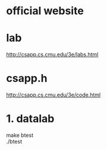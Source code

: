 official website
===
# lab
http://csapp.cs.cmu.edu/3e/labs.html
# csapp.h
http://csapp.cs.cmu.edu/3e/code.html

# 1. datalab
make btest  
./btest


